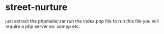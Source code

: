 # street-nurture
just extract the phpmailer.rar
run the index.php file
to run this file you will require a php server ex: xampp etc.
